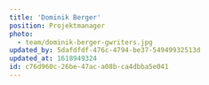 ```yaml
---
title: 'Dominik Berger'
position: Projektmanager
photo:
  - team/dominik-berger-gwriters.jpg
updated_by: 5dafdfdf-476c-4794-be37-54949932513d
updated_at: 1618949324
id: c76d960c-26be-47ac-a08b-ca4dbba5e041
---
```

